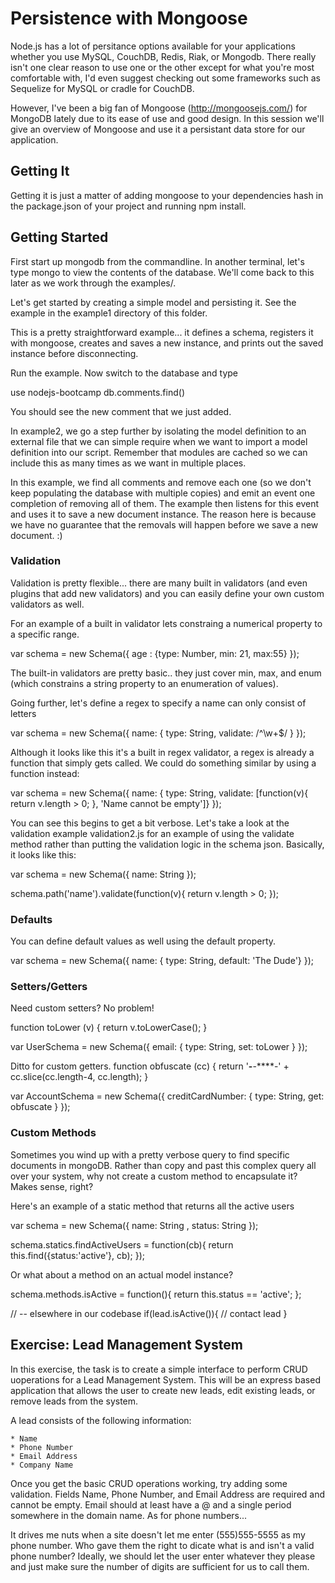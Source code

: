 # Persistence with Mongoose
Node.js has a lot of persitance options available for your applications whether you use MySQL, CouchDB, Redis, Riak, or Mongodb. There really isn't one clear reason to use one or the other except for what you're most comfortable with, I'd even suggest checking out some frameworks such as Sequelize for MySQL or cradle for CouchDB.

However, I've been a big fan of Mongoose (http://mongoosejs.com/) for MongoDB lately due to its ease of use and good design. In this session we'll give an overview of Mongoose and use it a persistant data store for our application.

## Getting It
Getting it is just a matter of adding mongoose to your dependencies hash in the package.json of your project and running npm install.

## Getting Started
First start up mongodb from the commandline. In another terminal, let's type mongo to view the contents of the database. We'll come back to this later as we work through the examples/.

Let's get started by creating a simple model and persisting it. See the example in the example1 directory of this folder. 

This is a pretty straightforward example... it defines a schema, registers it with mongoose, creates and saves a new instance, and prints out the saved instance before disconnecting. 
  
Run the example. Now switch to the database and type 

  use nodejs-bootcamp
  db.comments.find()

You should see the new comment that we just added. 

In example2, we go a step further by isolating the model definition to an external file that we can simple require when we want to import a model definition into our script. Remember that modules are cached so we can include this as many times as we want in multiple places. 

In this example, we find all comments and remove each one (so we don't keep populating the database with multiple copies) and emit an event one completion of removing all of them. The example then listens for this event and uses it to save a new document instance. The reason here is because we have no guarantee that the removals will happen before we save a new document. :)

### Validation

Validation is pretty flexible... there are many built in validators (and even plugins that add new validators) and you can easily define your own custom validators as well.

For an example of a built in validator lets constraing a numerical property to a specific range.

  var schema = new Schema({
    age : {type: Number, min: 21, max:55}
  });

The built-in validators are pretty basic.. they just cover min, max, and enum (which constrains a string property to an enumeration of values).

Going further, let's define a regex to specify a name can only consist of letters

  var schema = new Schema({
    name: { type: String, validate: /^\w+$/ }
  });

Although it looks like this it's a built in regex validator, a regex is already a function that simply gets called. We could do something similar by using a function instead:

  var schema = new Schema({
    name: { type: String, validate: [function(v){
      return v.length > 0;
    }, 'Name cannot be empty']}
  });

You can see this begins to get a bit verbose. Let's take a look at the validation example validation2.js for an example of using the validate method rather than putting the validation logic in the schema json. Basically, it looks like this:


  var schema = new Schema({
    name: String
  });
  
  schema.path('name').validate(function(v){
    return v.length > 0;
  });

### Defaults
You can define default values as well using the default property.

  var schema = new Schema({
    name: { type: String, default: 'The Dude'}
  });

### Setters/Getters
Need custom setters? No problem!

  function toLower (v) {
    return v.toLowerCase();
  }

  var UserSchema = new Schema({
    email: { type: String, set: toLower } 
  });

Ditto for custom getters.
  function obfuscate (cc) {
    return '****-****-****-' + cc.slice(cc.length-4, cc.length);
  }

  var AccountSchema = new Schema({
    creditCardNumber: { type: String, get: obfuscate }
  });
### Custom Methods
Sometimes you wind up with a pretty verbose query to find specific documents in mongoDB. Rather than copy and past this complex query all over your system, why not create a custom method to encapsulate it? Makes sense, right?

Here's an example of a static method that returns all the active users

  var schema = new Schema({
      name: String
    , status: String
  });

  schema.statics.findActiveUsers = function(cb){
    return this.find({status:'active'}, cb);
  });

Or what about a method on an actual model instance?

  schema.methods.isActive = function(){
    return this.status == 'active';
  };  
  
  // -- elsewhere in our codebase
  if(lead.isActive()){
    // contact lead
  }
  
## Exercise: Lead Management System
In this exercise, the task is to create a simple interface to perform CRUD uoperations for a Lead Management System. This will be an express based application that allows the user to create new leads, edit existing leads, or remove leads from the system. 

A lead consists of the following information:

    * Name
    * Phone Number
    * Email Address
    * Company Name

Once you get the basic CRUD operations working, try adding some validation. Fields Name, Phone Number, and Email Address are required and cannot be empty. Email should at least have a @ and a single period somewhere in the domain name. As for phone numbers...

It drives me nuts when a site doesn't let me enter (555)555-5555 as my phone number. Who gave them the right to dicate what is and isn't a valid phone number? Ideally, we should let the user enter whatever they please and just make sure the number of digits are sufficient for us to call them.

